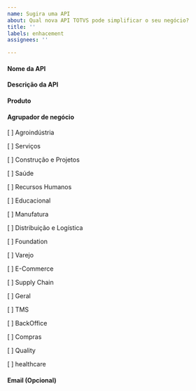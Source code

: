 ```yaml
---
name: Sugira uma API 
about: Qual nova API TOTVS pode simplificar o seu negócio?
title: ''
labels: enhacement
assignees: ''

---
```


#### Nome da API

#### Descrição da API

#### Produto

#### Agrupador de negócio

[ ] Agroindústria

[ ] Serviços

[ ] Construção e Projetos

[ ] Saúde

[ ] Recursos Humanos

[ ] Educacional

[ ] Manufatura

[ ] Distribuição e Logística

[ ] Foundation

[ ] Varejo

[ ] E-Commerce

[ ] Supply Chain

[ ] Geral

[ ] TMS

[ ] BackOffice

[ ] Compras

[ ] Quality

[ ] healthcare

#### Email (Opcional)
